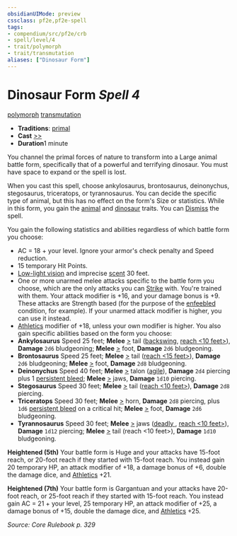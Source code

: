 ```yaml
---
obsidianUIMode: preview
cssclass: pf2e,pf2e-spell
tags:
- compendium/src/pf2e/crb
- spell/level/4
- trait/polymorph
- trait/transmutation
aliases: ["Dinosaur Form"]
---
```

# Dinosaur Form *Spell 4*   
[polymorph](../../rules/traits/polymorph.md)  [transmutation](../../rules/traits/transmutation.md)  

- **Traditions**: [primal](../../rules/traits/primal.md)
- **Cast** [>>](../../rules/core-rulebook/chapter-9-playing-the-game.md#Actions "Two-Action") 
- **Duration**1 minute

You channel the primal forces of nature to transform into a Large animal battle form, specifically that of a powerful and terrifying dinosaur. You must have space to expand or the spell is lost.

When you cast this spell, choose ankylosaurus, brontosaurus, deinonychus, stegosaurus, triceratops, or tyrannosaurus. You can decide the specific type of animal, but this has no effect on the form's Size or statistics. While in this form, you gain the [animal](../../rules/traits/animal.md) and [dinosaur](../../rules/traits/dinosaur.md) traits. You can [Dismiss](../../rules/actions/dismiss.md) the spell.

You gain the following statistics and abilities regardless of which battle form you choose:

- AC = 18 + your level. Ignore your armor's check penalty and Speed reduction.
- 15 temporary Hit Points.
- [Low-light vision](../../rules/abilities/low-light-vision.md) and imprecise [scent](../../rules/abilities/scent.md) 30 feet.
- One or more unarmed melee attacks specific to the battle form you choose, which are the only attacks you can [Strike](../../rules/actions/strike.md) with. You're trained with them. Your attack modifier is +16, and your damage bonus is +9. These attacks are Strength based (for the purpose of the [enfeebled](../../rules/conditions.md#Enfeebled) condition, for example). If your unarmed attack modifier is higher, you can use it instead.
- [Athletics](../skills.md#Athletics) modifier of +18, unless your own modifier is higher. You also gain specific abilities based on the form you choose:
- **Ankylosaurus** Speed 25 feet; **Melee** [>](../../rules/core-rulebook/chapter-9-playing-the-game.md#Actions "Single Action") tail ([backswing](../../rules/traits/backswing.md), [reach <10 feet>](../../rules/traits/reach.md)), **Damage** `2d6` bludgeoning; **Melee** [>](../../rules/core-rulebook/chapter-9-playing-the-game.md#Actions "Single Action") foot, **Damage** `2d6` bludgeoning.
- **Brontosaurus** Speed 25 feet; **Melee** [>](../../rules/core-rulebook/chapter-9-playing-the-game.md#Actions "Single Action") tail ([reach <15 feet>](../../rules/traits/reach.md)), **Damage** `2d6` bludgeoning; **Melee** [>](../../rules/core-rulebook/chapter-9-playing-the-game.md#Actions "Single Action") foot, **Damage** `2d8` bludgeoning.
- **Deinonychus** Speed 40 feet; **Melee** [>](../../rules/core-rulebook/chapter-9-playing-the-game.md#Actions "Single Action") talon ([agile](../../rules/traits/agile.md)), **Damage** `2d4` piercing plus 1 [persistent bleed](../../rules/conditions.md#Persistent%20Damage); **Melee** [>](../../rules/core-rulebook/chapter-9-playing-the-game.md#Actions "Single Action") jaws, **Damage** `1d10` piercing.
- **Stegosaurus** Speed 30 feet; **Melee** [>](../../rules/core-rulebook/chapter-9-playing-the-game.md#Actions "Single Action") tail ([reach <10 feet>](../../rules/traits/reach.md)), **Damage** `2d8` piercing.
- **Triceratops** Speed 30 feet; **Melee** [>](../../rules/core-rulebook/chapter-9-playing-the-game.md#Actions "Single Action") horn, **Damage** `2d8` piercing, plus `1d6` [persistent bleed](../../rules/conditions.md#Persistent%20Damage) on a critical hit; **Melee** [>](../../rules/core-rulebook/chapter-9-playing-the-game.md#Actions "Single Action") foot, **Damage** `2d6` bludgeoning.
- **Tyrannosaurus** Speed 30 feet; **Melee** [>](../../rules/core-rulebook/chapter-9-playing-the-game.md#Actions "Single Action") jaws ([deadly <d12>](../../rules/traits/deadly.md), [reach <10 feet>](../../rules/traits/reach.md)), **Damage** `1d12` piercing; **Melee** [>](../../rules/core-rulebook/chapter-9-playing-the-game.md#Actions "Single Action") tail (reach <10 feet>), **Damage** `1d10` bludgeoning.

**Heightened (5th)** Your battle form is Huge and your attacks have 15-foot reach, or 20-foot reach if they started with 15-foot reach. You instead gain 20 temporary HP, an attack modifier of +18, a damage bonus of +6, double the damage dice, and [Athletics](../skills.md#Athletics) +21.

**Heightened (7th)** Your battle form is Gargantuan and your attacks have 20-foot reach, or 25-foot reach if they started with 15-foot reach. You instead gain AC = 21 + your level, 25 temporary HP, an attack modifier of +25, a damage bonus of +15, double the damage dice, and [Athletics](../skills.md#Athletics) +25.

*Source: Core Rulebook p. 329*